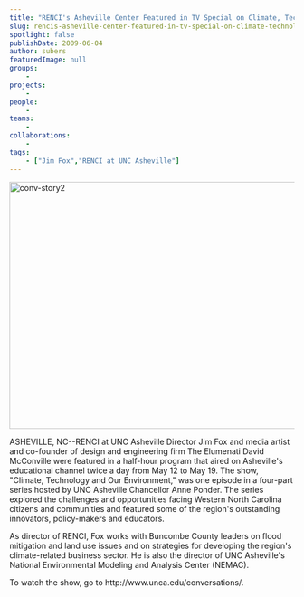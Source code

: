 ```yaml
---
title: "RENCI's Asheville Center Featured in TV Special on Climate, Technology and the Environment"
slug: rencis-asheville-center-featured-in-tv-special-on-climate-technology-and-the-environment
spotlight: false
publishDate: 2009-06-04
author: subers
featuredImage: null
groups:
    - 
projects:
    - 
people:
    - 
teams: 
    - 
collaborations:
    - 
tags:
    - ["Jim Fox","RENCI at UNC Asheville"]
---
```

<p><a href="https://www.renci.org/wp-content/uploads/2009/06/conv-story2.jpg"><img class="alignnone size-full wp-image-3713" title="conv-story2" src="https://www.renci.org/wp-content/uploads/2009/06/conv-story2.jpg" alt="conv-story2" width="630" height="437" /></a></p>

<p>ASHEVILLE, NC--RENCI at UNC Asheville Director Jim Fox and media artist and co-founder of design and engineering firm The Elumenati David McConville were featured in a half-hour program that aired on Asheville's educational channel twice a day from May 12 to May 19. <!--more-->The show, "Climate, Technology and Our Environment," was one episode in a four-part series hosted by UNC Asheville Chancellor Anne Ponder. The series explored the challenges and opportunities facing Western North Carolina citizens and communities and featured some of the region's outstanding innovators, policy-makers and educators.</p>

<p>As director of RENCI, Fox works with Buncombe County leaders on flood mitigation and land use issues and on strategies for developing the region's climate-related business sector. He is also the director of UNC Asheville's National Environmental Modeling and Analysis Center (NEMAC).</p>

<p>To watch the show, go to http://www.unca.edu/conversations/.</p>
